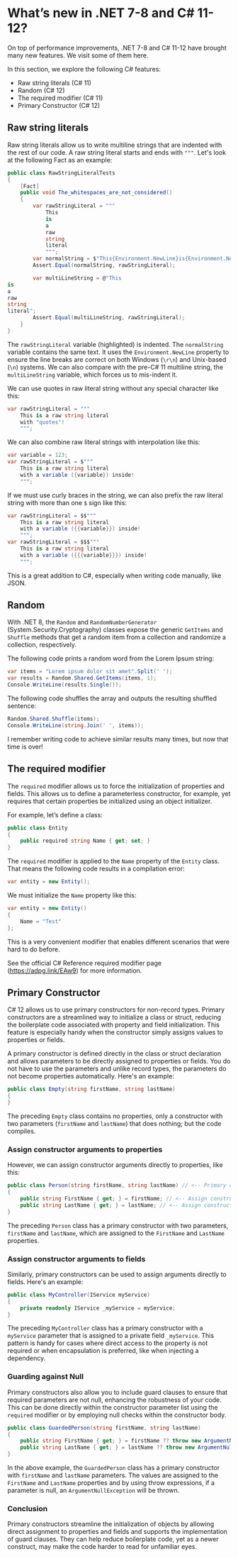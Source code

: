 # What’s new in .NET 7-8 and C# 11-12?

On top of performance improvements, .NET 7-8 and C# 11-12 have brought many new features. We visit some of them here.

In this section, we explore the following C# features:

-   Raw string literals (C# 11)
-   Random (C# 12)
-   The required modifier (C# 11)
-   Primary Constructor (C# 12)

## Raw string literals

Raw string literals allow us to write multiline strings that are indented with the rest of our code. A raw string literal starts and ends with `"""`. Let's look at the following Fact as an example:

```csharp
public class RawStringLiteralTests
{
    [Fact]
    public void The_whitespaces_are_not_considered()
    {
        var rawStringLiteral = """
            This
            is
            a
            raw
            string
            literal
            """;
        var normalString = $"This{Environment.NewLine}is{Environment.NewLine}a{Environment.NewLine}raw{Environment.NewLine}string{Environment.NewLine}literal";
        Assert.Equal(normalString, rawStringLiteral);

        var multiLineString = @"This
is
a
raw
string
literal";
        Assert.Equal(multiLineString, rawStringLiteral);
    }
}
```

The `rawStringLiteral` variable (highlighted) is indented. The `normalString` variable contains the same text. It uses the `Environment.NewLine` property to ensure the line breaks are correct on both Windows (`\r\n`) and Unix-based (`\n`) systems. We can also compare with the pre-C# 11 multiline string, the `multiLineString` variable, which forces us to mis-indent it.

We can use quotes in raw literal string without any special character like this:

```csharp
var rawStringLiteral = """
    This is a raw string literal
    with "quotes"!
    """;
```

We can also combine raw literal strings with interpolation like this:

```csharp
var variable = 123;
var rawStringLiteral = $"""
    This is a raw string literal
    with a variable ({variable}) inside!
    """;
```

If we must use curly braces in the string, we can also prefix the raw literal string with more than one `$` sign like this:

```csharp
var rawStringLiteral = $$"""
    This is a raw string literal
    with a variable ({{variable}}) inside!
    """;
var rawStringLiteral = $$$"""
    This is a raw string literal
    with a variable ({{{variable}}}) inside!
    """;
```

This is a great addition to C#, especially when writing code manually, like JSON.

## Random

With .NET 8, the `Random` and `RandomNumberGenerator` (System.Security.Cryptography) classes expose the generic `GetItems` and `Shuffle` methods that get a random item from a collection and randomize a collection, respectively.

The following code prints a random word from the Lorem Ipsum string:

```csharp
var items = "Lorem ipsum dolor sit amet".Split(' ');
var results = Random.Shared.GetItems(items, 1);
Console.WriteLine(results.Single());
```

The following code shuffles the array and outputs the resulting shuffled sentence:

```csharp
Random.Shared.Shuffle(items);
Console.WriteLine(string.Join(' ', items));
```

I remember writing code to achieve similar results many times, but now that time is over!

## The required modifier

The `required` modifier allows us to force the initialization of properties and fields. This allows us to define a parameterless constructor, for example, yet requires that certain properties be initialized using an object initializer.

For example, let’s define a class:

```csharp
public class Entity
{
    public required string Name { get; set; }
}
```

The `required` modifier is applied to the `Name` property of the `Entity` class. That means the following code results in a compilation error:

```csharp
var entity = new Entity();
```

We must initialize the `Name` property like this:

```csharp
var entity = new Entity()
{
    Name = "Test"
};
```

This is a very convenient modifier that enables different scenarios that were hard to do before.

See the official C# Reference required modifier page (https://adpg.link/EAw9) for more information.

## Primary Constructor

C# 12 allows us to use primary constructors for non-record types. Primary constructors are a streamlined way to initialize a class or struct, reducing the boilerplate code associated with property and field initialization. This feature is especially handy when the constructor simply assigns values to properties or fields.

A primary constructor is defined directly in the class or struct declaration and allows parameters to be directly assigned to properties or fields. You do not have to use the parameters and unlike record types, the parameters do not become properties automatically. Here's an example:

```csharp
public class Empty(string firstName, string lastName)
{
}
```

The preceding `Empty` class contains no properties, only a constructor with two parameters (`firstName` and `lastName`) that does nothing; but the code compiles.

### Assign constructor arguments to properties

However, we can assign constructor arguments directly to properties, like this:

```csharp
public class Person(string firstName, string lastName) // <-- Primary constructor
{
    public string FirstName { get; } = firstName; // <-- Assign constructor parameter firstName to the FirstName property.
    public string LastName { get; } = lastName; // <-- Assign constructor parameter lastName to the LastName property.
}
```

The preceding `Person` class has a primary constructor with two parameters, `firstName` and `lastName`, which are assigned to the `FirstName` and `LastName` properties.

### Assign constructor arguments to fields

Similarly, primary constructors can be used to assign arguments directly to fields. Here's an example:

```csharp
public class MyController(IService myService)
{
    private readonly IService _myService = myService;
}
```

The preceding `MyController` class has a primary constructor with a `myService` parameter that is assigned to a private field `_myService`. This pattern is handy for cases where direct access to the property is not required or when encapsulation is preferred, like when injecting a dependency.

### Guarding against Null

Primary constructors also allow you to include guard clauses to ensure that required parameters are not null, enhancing the robustness of your code. This can be done directly within the constructor parameter list using the `required` modifier or by employing null checks within the constructor body.

```csharp
public class GuardedPerson(string firstName, string lastName)
{
    public string FirstName { get; } = firstName ?? throw new ArgumentNullException(nameof(firstName));
    public string LastName { get; } = lastName ?? throw new ArgumentNullException(nameof(lastName));
}
```

In the above example, the `GuardedPerson` class has a primary constructor with `firstName` and `lastName` parameters. The values are assigned to the `FirstName` and `LastName` properties and by using throw expressions, if a parameter is null, an `ArgumentNullException` will be thrown.

### Conclusion

Primary constructors streamline the initialization of objects by allowing direct assignment to properties and fields and supports the implementation of guard clauses. They can help reduce boilerplate code, yet as a newer construct, may make the code harder to read for unfamiliar eyes.
